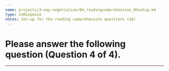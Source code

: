 ```yaml
---
name: projects/3-way-negotiation/04_readingcomprehension_04setup.md
type: noResponse
notes: Set-up for the reading comprehension questions (q4)
---
```


# Please answer the following question (Question 4 of 4).

---
